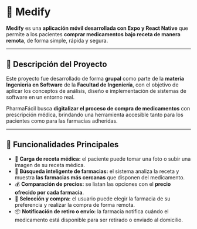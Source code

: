 # 💊 Medify

**Medify** es una **aplicación móvil desarrollada con Expo y React Native** que permite a los pacientes **comprar medicamentos bajo receta de manera remota**, de forma simple, rápida y segura.

---

## 🧠 Descripción del Proyecto

Este proyecto fue desarrollado de forma **grupal** como parte de la **materia Ingeniería en Software** de la **Facultad de Ingeniería**, con el objetivo de aplicar los conceptos de análisis, diseño e implementación de sistemas de software en un entorno real.

PharmaFácil busca **digitalizar el proceso de compra de medicamentos** con prescripción médica, brindando una herramienta accesible tanto para los pacientes como para las farmacias adheridas.

---

## 📱 Funcionalidades Principales

- 📸 **Carga de receta médica:** el paciente puede tomar una foto o subir una imagen de su receta médica.  
- 🏥 **Búsqueda inteligente de farmacias:** el sistema analiza la receta y muestra **las farmacias más cercanas** que disponen del medicamento.  
- 💰 **Comparación de precios:** se listan las opciones con el **precio ofrecido por cada farmacia**.  
- 🛒 **Selección y compra:** el usuario puede elegir la farmacia de su preferencia y realizar la compra de forma remota.  
- 📦 **Notificación de retiro o envío:** la farmacia notifica cuándo el medicamento está disponible para ser retirado o enviado al domicilio.



